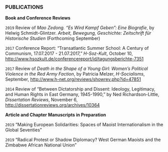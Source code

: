 ### PUBLICATIONS

**Book and Conference Reviews**

`2019` Review of *Mao Zedong. “Es Wird Kampf Geben”: Eine Biografie*, by Helwig Schmidt-Glintzer. *Arbeit, Bewegung, Geschichte: Zeitschrift für Historische Studien* (Forthcoming September)

`2017` Conference Report: “Transatlantic Summer School: A Century of Communism, 17.07.2017 - 21.07.2017,” *H-Soz-Kult*, October 10, <http://www.hsozkult.de/conferencereport/id/tagungsberichte-7351>

`2017` Review of *Death in the Shape of a Young Girl: Women’s Political Violence in the Red Army Faction*, by Patricia Melzer, *H-Socialisms*, September, <http://www.h-net.org/reviews/showrev.php?id=47851>

`2014` Review of “Between Dictatorship and Dissent: Ideology, Legitimacy, and Human Rights in East Germany, 1945-1990,” by Ned Richardson-Little,
*Dissertation Reviews*, November 6, <http://dissertationreviews.org/archives/10364>

**Article and Chapter Manuscripts in Preparation**

`2019` “Making European Solidarities: Spaces of Maoist Internationalism in the Global Seventies”

`2019` “Radical Protest or Shadow Diplomacy? West German Maoists and the Zimbabwe African National Union”
